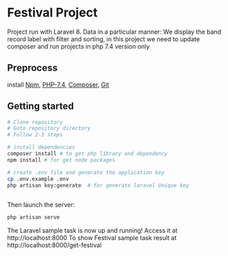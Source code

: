 # Festival Project
Project run with Laravel 8. Data in a particular manner: We display the band record label with filter and sorting, in this project we need to update composer and run projects in php 7.4 version only

## Preprocess
install [Npm](https://docs.npmjs.com/downloading-and-installing-node-js-and-npm), [PHP-7.4](https://computingforgeeks.com/how-to-install-php-on-ubuntu), [Composer](https://getcomposer.org), [Git](https://git-scm.com/)

## Getting started
``` bash
# Clone repository 
# Goto repository directory
# Follow 2-3 steps

# install dependencies
composer install # to get php library and dependency 
npm install # for get node packages

# create .env file and generate the application key
cp .env.example .env
php artisan key:generate  # for generate laravel Unique key
 
```
Then launch the server:
``` bash
php artisan serve
```

The Laravel sample task is now up and running! Access it at http://localhost:8000
To show Festival sample task result at http://localhost:8000/get-festival